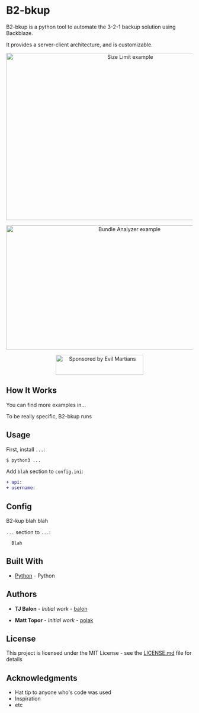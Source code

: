 # B2-bkup

B2-bkup is a python tool to automate the 3-2-1 backup solution using Backblaze.

It provides a server-client architecture, and is customizable.

<p align="center">
  <img src="./screenshots/example.png" alt="Size Limit example"
       width="654" height="450">
</p>


<p align="center">
  <img src="./screenshots/why.png" alt="Bundle Analyzer example"
       width="650" height="335">
</p>

<p align="center">
  <a href="https://evilmartians.com/?utm_source=size-limit">
    <img src="https://evilmartians.com/badges/sponsored-by-evil-martians.svg"
         alt="Sponsored by Evil Martians" width="236" height="54">
  </a>
</p>

[Size Limit: Make the Web lighter]: https://evilmartians.com/chronicles/size-limit-make-the-web-lighter



## How It Works

You can find more examples in...

To be really specific, B2-bkup runs

## Usage

First, install `...`:

```sh
$ python3 ...
```

Add `blah` section to `config.ini`:

```diff
+ api:
+ username:
```


## Config

B2-kup blah blah

`...` section to `...`:

   ```
     Blah
   ```


## Built With

* [Python](https://www.python.org/download/releases/3.0/) - Python


## Authors

* **TJ Balon** - *Initial work* - [balon](https://git.tangoworldwide.net/balon)

* **Matt Topor** - *Initial work* - [polak](https://git.tangoworldwide.net/polak)


## License

This project is licensed under the MIT License - see the [LICENSE.md](LICENSE.md) file for details

## Acknowledgments

* Hat tip to anyone who's code was used
* Inspiration
* etc